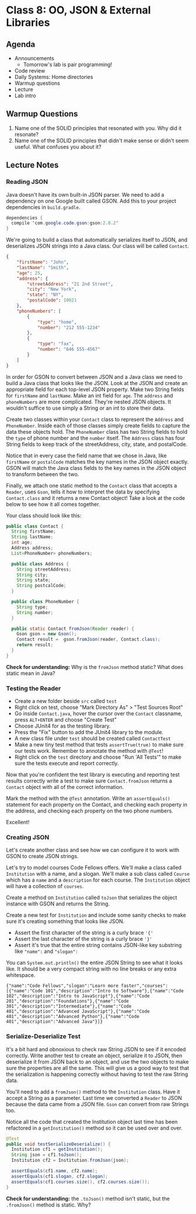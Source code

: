 # Class 8: OO, JSON & External Libraries

## Agenda
- Announcements
  - Tomorrow's lab is pair programming!
- Code review
- Daily Systems: Home directories
- Warmup questions
- Lecture
- Lab intro

## Warmup Questions
1. Name one of the SOLID principles that resonated with you. Why did it resonate?
2. Name one of the SOLID principles that didn't make sense or didn't seem useful. What confuses you about it?

## Lecture Notes

### Reading JSON
Java doesn't have its own built-in JSON parser. We need to add a dependency on
one Google built called GSON. Add this to your project dependencies in
`build.gradle`.

```java
dependencies {
  compile 'com.google.code.gson:gson:2.8.2'
}
```

We're going to build a class that automatically serializes itself to JSON, and
deserializes JSON strings into a Java class. Our class will be called `Contact`.

```json
{
    "firstName": "John",
    "lastName": "Smith",
    "age": 25,
    "address": {
        "streetAddress": "21 2nd Street",
        "city": "New York",
        "state": "NY",
        "postalCode": 10021
    },
    "phoneNumbers": [
        {
            "type": "home",
            "number": "212 555-1234"
        },
        {
            "type": "fax",
            "number": "646 555-4567"
        }
    ]
}
```

In order for GSON to convert between JSON and a Java class we need to build a
Java class that looks like the JSON. Look at the JSON and create an appropriate
field for each top-level JSON property. Make two String fields for `firstName`
and `lastName`. Make an int field for `age`. The `address` and `phoneNumbers`
are more complicated. They're nested JSON objects. It wouldn't suffice to
use simply a String or an int to store their data.

Create two classes within your `Contact` class to represent the `Address` and
`PhoneNumber`. Inside each of those classes simply create fields to capture
the data these objects hold. The `PhoneNumber` class has two String fields to
hold the `type` of phone number and the `number` itself. The `Address` class
has four String fields to keep track of the streetAddress, city, state, and
postalCode.

Notice that in every case the field name that we chose in Java, like `firstName`
or `postalCode` matches the key names in the JSON object exactly. GSON will
match the Java class fields to the key names in the JSON object to transform
between the two.

Finally, we attach one static method to the `Contact` class that accepts a
`Reader`, uses `Gson`, tells it how to interpret the data by specifying
`Contact.class` and it returns a new Contact object! Take a look at the code
below to see how it all comes together.

Your class should look like this:

```java
public class Contact {
  String firstName;
  String lastName;
  int age;
  Address address;
  List<PhoneNumber> phoneNumbers;

  public class Address {
    String streetAddress;
    String city;
    String state;
    String postcalCode;
  }

  public class PhoneNumber {
    String type;
    String number;
  }

  public static Contact fromJson(Reader reader) {
    Gson gson = new Gson();
    Contact result =  gson.fromJson(reader, Contact.class);
    return result;
  }
}
```

**Check for understanding:** Why is the `fromJson` method static? What does
static mean in Java?

### Testing the Reader
* Create a new folder beside `src` called `test`
* Right click on test, choose "Mark Directory As" > "Test Sources Root"
* Go inside `Contact.java`, hover the cursor over the `Contact` classname,
  press `ALT+ENTER` and choose "Create Test"
* Choose JUnit4 for as the testing library.
* Press the "Fix" button to add the JUnit4 library to the module.
* A new class file under `test` should be created called `ContactTest`
* Make a new tiny test method that tests `assertTrue(true)` to make sure
  our tests work. Remember to annotate the method with `@Test`!
* Right click on the `test` directory and choose "Run 'All Tests'" to make sure
  the tests execute and report correctly.

Now that you're confident the test library is executing and reporting test
results correctly write a test to make sure `Contact.fromJson` returns a
`Contact` object with all of the correct information.

Mark the method with the `@Test` annotation. Write an `assertEquals()` statement
for each property on the Contact, and checking each property in the address,
and checking each property on the two phone numbers.

Excellent!

### Creating JSON
Let's create another class and see how we can configure it to work with GSON
to create JSON strings.

Let's try to model courses Code Fellows offers. We'll make a class called
`Institution` with a name, and a slogan. We'll make a sub class called
`Course` which has a `name` and a `description` for each course. The
`Institution` object will have a collection of `courses`.

Create a method on `Institution` called `toJson` that serializes the object
instance with GSON and returns the String.

Create a new test for `Institution` and include some sanity checks to make
sure it's creating something that looks like JSON.

* Assert the first character of the string is a curly brace `'{'`
* Assert the last character of the string is a curly brace `'}'`
* Assert it's true that the entire string contains JSON-like key substring
  like `"name":` and `"slogan":`

You can `System.out.println()` the entire JSON String to see what it looks like.
It should be a very compact string with no line breaks or any extra whitespace.

`{"name":"Code Fellows","slogan":"Learn more faster","courses":[{"name":"Code 101","description":"Intro to Software"},{"name":"Code 102","description":"Intro to JavaScript"},{"name":"Code 201","description":"Foundations"},{"name":"Code 301","description":"Intermediate"},{"name":"Code 401","description":"Advanced JavaScript"},{"name":"Code 401","description":"Advanced Python"},{"name":"Code 401","description":"Advanced Java"}]}`

### Serialize-Deserialize Test
It's a bit hard and obnoxious to check raw String JSON to see if it encoded
correctly. Write another test to create an object, serialize it to JSON, then
deserialize it from JSON back to an object, and use the two objects to make
sure the properties are all the same. This will give us a good way to test
that the serialization is happening correctly without having to test the raw
String data.

You'll need to add a `fromJson()` method to the `Institution` class. Have it
accept a String as a parameter. Last time we converted a `Reader` to JSON
because the data came from a JSON file. `Gson` can convert from raw Strings
too.

Notice all the code that created the Institution object last time has been
refactored in a `getInstitution()` method so it can be used over and over.

```java
@Test
public void testSerializeDeserialize() {
  Institution cf1 = getInstitution();
  String json = cf1.toJson();
  Institution cf2 = Institution.fromJson(json);

  assertEquals(cf1.name, cf2.name);
  assertEquals(cf1.slogan, cf2.slogan);
  assertEquals(cf1.courses.size(), cf2.courses.size());
}
```

**Check for understanding:** the `.toJson()` method isn't static, but the
`.fromJson()` method is static. Why?
